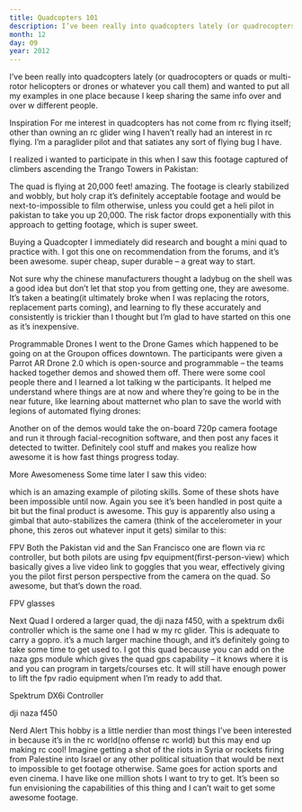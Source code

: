 ```yaml
---
title: Quadcopters 101
description: I’ve been really into quadcopters lately (or quadrocopters or quads or multi-rotor helicopters or drones or whatever you call them) and wanted to put all my examples in one place because I keep sharing the same info over and over w different people.
month: 12
day: 09
year: 2012
---
```

I’ve been really into quadcopters lately (or quadrocopters or quads or multi-rotor helicopters or drones or whatever you call them) and wanted to put all my examples in one place because I keep sharing the same info over and over w different people.

Inspiration
For me interest in quadcopters has not come from rc flying itself; other than owning an rc glider wing I haven’t really had an interest in rc flying. I’m a paraglider pilot and that satiates any sort of flying bug I have.

I realized i wanted to participate in this when I saw this footage captured of climbers ascending the Trango Towers in Pakistan:



The quad is flying at 20,000 feet! amazing. The footage is clearly stabilized and wobbly, but holy crap it’s definitely acceptable footage and would be next-to-impossible to film otherwise, unless you could get a heli pilot in pakistan to take you up 20,000. The risk factor drops exponentially with this approach to getting footage, which is super sweet.

Buying a Quadcopter
I immediately did research and bought a mini quad to practice with. I got this one on recommendation from the forums, and it’s been awesome. super cheap, super durable – a great way to start.



Not sure why the chinese manufacturers thought a ladybug on the shell was a good idea but don’t let that stop you from getting one, they are awesome. It’s taken a beating(it ultimately broke when I was replacing the rotors, replacement parts coming), and learning to fly these accurately and consistently is trickier than I thought but I’m glad to have started on this one as it’s inexpensive.

Programmable Drones
I went to the Drone Games which happened to be going on at the Groupon offices downtown. The participants were given a Parrot AR Drone 2.0 which is open-source and programmable – the teams hacked together demos and showed them off. There were some cool people there and I learned a lot talking w the participants. It helped me understand where things are at now and where they’re going to be in the near future, like learning about matternet who plan to save the world with legions of automated flying drones:



Another on of the demos would take the on-board 720p camera footage and run it through facial-recognition software, and then post any faces it detected to twitter. Definitely cool stuff and makes you realize how awesome it is how fast things progress today.

More Awesomeness
Some time later I saw this video:



which is an amazing example of piloting skills. Some of these shots have been impossible until now. Again you see it’s been handled in post quite a bit but the final product is awesome. This guy is apparently also using a gimbal that auto-stabilizes the camera (think of the accelerometer in your phone, this zeros out whatever input it gets) similar to this:


FPV
Both the Pakistan vid and the San Francisco one are flown via rc controller, but both pilots are using fpv equipment(first-person-view) which basically gives a live video link to goggles that you wear, effectively giving you the pilot first person perspective from the camera on the quad. So awesome, but that’s down the road.


FPV glasses

Next Quad
I ordered a larger quad, the dji naza f450, with a spektrum dx6i controller which is the same one I had w my rc glider. This is adequate to carry a gopro. it’s a much larger machine though, and it’s definitely going to take some time to get used to. I got this quad because you can add on the naza gps module which gives the quad gps capability – it knows where it is and you can program in targets/courses etc. It will still have enough power to lift the fpv radio equipment when I’m ready to add that.


Spektrum DX6i Controller


dji naza f450

 

Nerd Alert
This hobby is a little nerdier than most things I’ve been interested in because it’s in the rc world(no offense rc world) but this may end up making rc cool!
Imagine getting a shot of the riots in Syria or rockets firing from Palestine into Israel or any other political situation that would be next to impossible to get footage otherwise. Same goes for action sports and even cinema. I have like one million shots I want to try to get. It’s been so fun envisioning the capabilities of this thing and I can’t wait to get some awesome footage.
